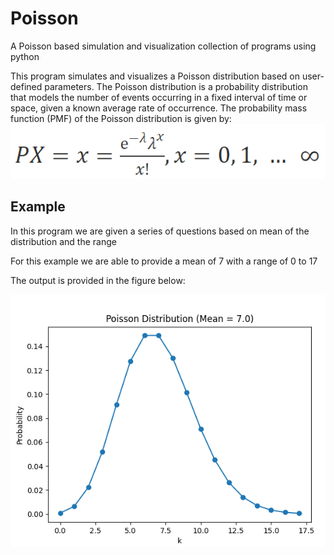 # Poisson
A Poisson based simulation and visualization collection of programs using python

This program simulates and visualizes a Poisson distribution based on user-defined parameters. The Poisson distribution is a probability distribution that models the number of events occurring in a fixed interval of time or space, given a known average rate of occurrence.
The probability mass function (PMF) of the Poisson distribution is given by:
<img src="/img/poisson2.png" title="PMF" alt="PMF">

## Example

In this program we are given a series of questions based on mean of the distribution and the range 

For this example we are able to provide a mean of 7 with a range of 0 to 17


The output is provided in the figure below:

<img src="/img/figure1.png" title="figure1" alt="figure1">

